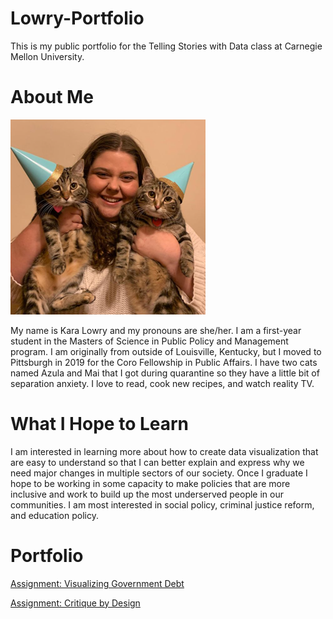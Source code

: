 # Lowry-Portfolio
This is my public portfolio for the Telling Stories with Data class at Carnegie Mellon University.

# About Me

![Me with my cats Azula (left) and Mai (right)](Picture1.png)

My name is Kara Lowry and my pronouns are she/her. I am a first-year student in the Masters of Science in Public Policy and Management program. I am originally from outside of Louisville, Kentucky, but I moved to Pittsburgh in 2019 for the Coro Fellowship in Public Affairs. I have two cats named Azula and Mai that I got during quarantine so they have a little bit of separation anxiety. I love to read, cook new recipes, and watch reality TV.



# What I Hope to Learn
 I am interested in learning more about how to create data visualization that are easy to understand so that I can better explain and express why we need major changes in multiple sectors of our society. Once I graduate I hope to be working in some capacity to make policies that are more inclusive and work to build up the most underserved people in our communities. I am most interested in social policy, criminal justice reform, and education policy.
 
# Portfolio
[Assignment: Visualizing Government Debt](/DataVisualization1.md)

[Assignment: Critique by Design](/CritiquebyDesign.md)
